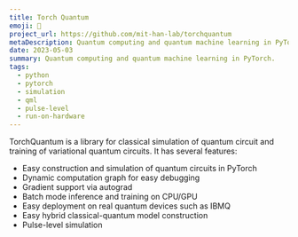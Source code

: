 ```yaml
---
title: Torch Quantum
emoji: 🍅
project_url: https://github.com/mit-han-lab/torchquantum
metaDescription: Quantum computing and quantum machine learning in PyTorch.
date: 2023-05-03
summary: Quantum computing and quantum machine learning in PyTorch.
tags:
  - python
  - pytorch
  - simulation
  - qml
  - pulse-level
  - run-on-hardware
---
```


TorchQuantum is a library for classical simulation of quantum circuit and training of variational quantum circuits. It has several features:

- Easy construction and simulation of quantum circuits in PyTorch
- Dynamic computation graph for easy debugging
- Gradient support via autograd
- Batch mode inference and training on CPU/GPU
- Easy deployment on real quantum devices such as IBMQ
- Easy hybrid classical-quantum model construction
- Pulse-level simulation

